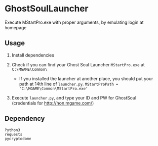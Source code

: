 # GhostSoulLauncher
Execute MStartPro.exe with proper arguments, by emulating login at homepage

## Usage

1. Install dependencies

2. Check if you can find your Ghost Soul Launcher `MStartPro.exe` at `C:\MGAME\Common\`

    - If you installed the launcher at another place, you should put your path at 14th line of `launcher.py`. `MStartProPath = 'C:\MGAME\Common\MStartPro.exe'`

3. Execute `launcher.py`, and type your ID and PW for GhostSoul (credentials for http://hon.mgame.com/)

## Dependency
```
Python3
requests
pycryptodome
```
